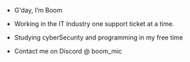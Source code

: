 
<!--
Welcome to my readme source! Glad you made it here. This was a pain to to throw together haha.
Written with direct inspiration of github.com/ClaraCrazy
-->  

- G'day, I’m Boom
- Working in the IT Industry one support ticket at a time.

- Studying cyberSecurity and programming in my free time

- Contact me on Discord @ boom_mic

<!---
BoomSec/BoomSec is a ✨ special ✨ repository because its `README.md` (this file) appears on your GitHub profile.
You can click the Preview link to take a look at your changes.
--->
